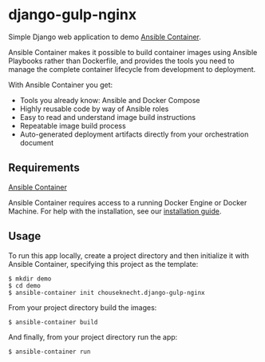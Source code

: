 # django-gulp-nginx

Simple Django web application to demo [Ansible Container](https://github.com/ansible/ansible-container).

Ansible Container makes it possible to build container images using Ansible Playbooks rather than Dockerfile, and
provides the tools you need to manage the complete container lifecycle from development to deployment.

With Ansible Container you get: 

- Tools you already know: Ansible and Docker Compose
- Highly reusable code by way of Ansible roles
- Easy to read and understand image build instructions
- Repeatable image build process
- Auto-generated deployment artifacts directly from your orchestration document


## Requirements

[Ansible Container](https://github.com/ansible/ansible-container)

Ansible Container requires access to a running Docker Engine or Docker Machine. For help with the installation, see
our [installation guide](https://docs.ansible.com/ansible-container#install).


## Usage

To run this app locally, create a project directory and then initialize it with Ansible Container, specifying this 
project as the template:

```
$ mkdir demo
$ cd demo
$ ansible-container init chouseknecht.django-gulp-nginx 
```

From your project directory build the images:

```
$ ansible-container build
```

And finally, from your project directory run the app:

```
$ ansible-container run
```
 
